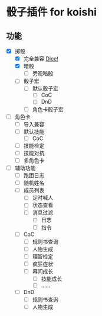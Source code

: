 # 骰子插件 for koishi

## 功能

- [x] 掷骰
  - [x] 完全兼容 [Dice!](https://v2docs.kokona.tech/zh/latest/User_Manual.html#r)
  - [x] 暗骰
    - [ ] 旁观暗骰
  - [ ] 骰子宏
    - [ ] 默认骰子宏
      - [ ] CoC
      - [ ] DnD
    - [ ] 角色卡骰子宏
- [ ] 角色卡
  - [ ] 导入兼容
  - [ ] 默认技能
    - [ ] CoC
  - [ ] 技能检定
  - [ ] 技能对抗
  - [ ] 多角色卡
- [ ] 辅助功能
  - [ ] 跑团日志
  - [ ] 随机姓名
  - [ ] 成员列表
    - [ ] 定时喊人
    - [ ] 状态查看
    - [ ] 消息过滤
      - [ ] 日志
      - [ ] 指令
  - [ ] CoC
    - [ ] 规则书查询
    - [ ] 人物生成
    - [ ] 理智检定
    - [ ] 疯狂症状
    - [ ] 幕间成长
      - [ ] 技能成长
      - [ ] ……
  - [ ] DnD
    - [ ] 规则书查询
    - [ ] 人物生成
